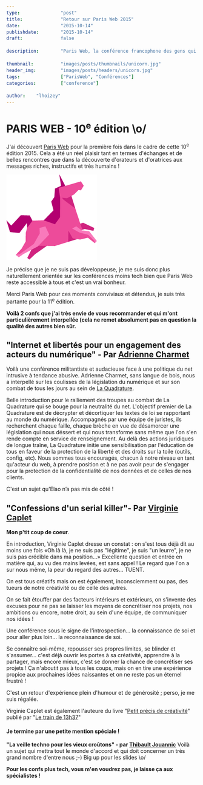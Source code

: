 ```yaml
---
type:               "post"
title:              "Retour sur Paris Web 2015"
date:               "2015-10-14"
publishdate:        "2015-10-14"
draft:              false

description:        "Paris Web, la conférence francophone des gens qui font le web !"

thumbnail:          "images/posts/thumbnails/unicorn.jpg"
header_img:         "images/posts/headers/unicorn.jpg"
tags:               ["ParisWeb", "Conférences"]
categories:         ["conference"]

author:    "lhoizey"
---
```



# PARIS WEB - 10<sup>e</sup> édition \o/

J'ai découvert [Paris Web](http://www.paris-web.fr/) pour la première fois dans le cadre de cette 10<sup>e</sup> édition 2015.
Cela a été un réel plaisir tant en termes d'échanges et de belles rencontres que dans la découverte d'orateurs et d'oratrices aux messages riches, instructifs et très humains !

<img src="images/posts/2015/unicorn.png" class="pull-right">

Je précise que je ne suis pas développeuse, je me suis donc plus naturellement orientée sur les conférences moins tech bien que Paris Web reste accessible à tous et c'est un vrai bonheur.

Merci Paris Web pour ces moments conviviaux et détendus, je suis très partante pour la 11<sup>e</sup> édition.


<strong>Voilà 2 confs que j'ai très envie de vous recommander et qui m'ont particulièrement interpellée (cela ne remet absolument pas en question la qualité des autres bien sûr.</strong>

## "Internet et libertés pour un engagement des acteurs du numérique" - Par [Adrienne Charmet](http://www.paris-web.fr/orateurs/adrienne-charmet.php)

Voilà une conférence militantiste et audacieuse face à une politique du net intrusive à tendance abusive.
Adrienne Charmet, sans langue de bois, nous a interpellé sur les coulisses de la législation du numérique et sur son combat de tous les jours au sein de <a href="https://www.laquadrature.net/fr">La Quadrature</a>.

Belle introduction pour le ralliement des troupes au combat de La Quadrature qui se bouge pour la neutralité du net.
L'objectif premier de La Quadrature est de décrypter et décortiquer les textes de loi se rapportant au monde du numérique. Accompagnés par une équipe de juristes, ils recherchent chaque faille, chaque brèche en vue de désamorcer une législation qui nous déssert et qui nous transforme sans même que l'on s'en rende compte en service de renseignement.
Au delà des actions juridiques de longue traîne, La Quadrature initie une sensibilisation par l'éducation de tous en faveur de la protection de la liberté et des droits sur la toile (outils, config, etc).
Nous sommes tous encouragés, chacun à notre niveau en tant qu'acteur du web, à prendre position et à ne pas avoir peur de s'engager pour la protection de la confidentialité de nos données et de celles de nos clients.

C'est un sujet qu'Elao n’a pas mis de côté !


## "Confessions d'un serial killer"- Par [Virginie Caplet](http://www.paris-web.fr/orateurs/virginie-caplet.php)
<strong>Mon p'tit coup de coeur</strong>.

En introduction, Virginie  Caplet dresse un constat : on s'est tous déjà dit au moins une fois «Oh là là, je ne suis pas "légitime", je suis "un leurre", je ne suis pas crédible dans ma position…»
Excellente question et entrée en matière qui, au vu des mains levées, est sans appel ! Le regard que l'on a sur nous même, la peur du regard des autres… TUENT.

On est tous créatifs mais on est également, inconsciemment ou pas, des tueurs de notre créativité ou de celle des autres.

On se fait étouffer par des facteurs intérieurs et extérieurs, on s'invente des excuses pour ne pas se laisser les moyens de concrétiser nos projets, nos ambitions ou encore, notre droit, au sein d'une équipe, de communiquer nos idées !

Une conférence sous le signe de l'introspection… la connaissance de soi et pour aller plus loin… la reconnaissance de soi.

Se connaître soi-même, repousser ses propres limites, se blinder et s'assumer… c'est déjà ouvrir les portes à sa créativité, apprendre à la partager, mais encore mieux, c'est se donner la chance de concrétiser ses projets !
Ça n'aboutit pas à tous les coups, mais on en tire une expérience propice aux prochaines idées naissantes et on ne reste pas un éternel frustré !

C'est un retour d'expérience plein d'humour et de générosité ; perso, je me suis régalée.

Virginie Caplet est également l'auteure du livre "[Petit précis de créativité](http://boutique.letrainde13h37.fr/products/petit-precis-de-creativite-virginie-caplet)" publié par "[Le train de 13h37](http://letrainde13h37.fr/)"

#### Je termine par une petite mention spéciale !
**"La veille techno pour les vieux croûtons" - par [Thibault Jouannic](http://www.paris-web.fr/orateurs/thibault-jouannic.php)**
Voilà un sujet qui mettra tout le monde d'accord et qui doit concerner un très grand nombre d'entre nous ;-)
Big up pour les slides \o/

**Pour les confs plus tech, vous m'en voudrez pas, je laisse ça aux spécialistes !**
